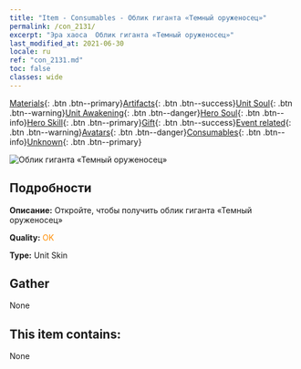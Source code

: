 ```yaml
---
title: "Item - Consumables - Облик гиганта «Темный оруженосец»"
permalink: /con_2131/
excerpt: "Эра хаоса  Облик гиганта «Темный оруженосец»"
last_modified_at: 2021-06-30
locale: ru
ref: "con_2131.md"
toc: false
classes: wide
---
```

 [Materials](/ItemsRU/){: .btn .btn--primary}[Artifacts](/ItemsRU/Artifacts/){: .btn .btn--success}[Unit Soul](/ItemsRU/UnitSoul/){: .btn .btn--warning}[Unit Awakening](/ItemsRU/UnitAwakening/){: .btn .btn--danger}[Hero Soul](/ItemsRU/HeroSoul/){: .btn .btn--info}[Hero Skill](/ItemsRU/HeroSkill/){: .btn .btn--primary}[Gift](/ItemsRU/Gift/){: .btn .btn--success}[Event related](/ItemsRU/Events/){: .btn .btn--warning}[Avatars](/ItemsRU/Avatars/){: .btn .btn--danger}[Consumables](/ItemsRU/Consumables/){: .btn .btn--info}[Unknown](/ItemsRU/Unknown/){: .btn .btn--primary}

 ![Облик гиганта «Темный оруженосец»](/images/u/ti_taitanpifu.jpg)

## Подробности
 **Описание:** Откройте, чтобы получить облик гиганта «Темный оруженосец»

 **Quality:** <span style="color: #FF8C00">OK</span>

 **Type:** Unit Skin

## Gather

  None

## This item contains:

  None

